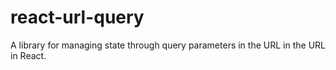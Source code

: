 # react-url-query

A library for managing state through query parameters in the URL in the URL in React.



